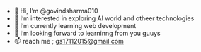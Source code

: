 - 👋 Hi, I’m @govindsharma010
- 👀 I’m interested in exploring AI world and otheer technologies
- 🌱 I’m currently learning web development
- 💞️ I’m looking forward to learninng  from you guuys 
- 📫  reach me ; gs17112015@gmail.com

<!---
govindsharma010/govindsharma010 is a ✨ special ✨ repository because its `README.md` (this file) appears on your GitHub profile.
You can click the Preview link to take a look at your changes.
--->
